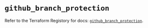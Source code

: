 # `github_branch_protection`

Refer to the Terraform Registory for docs: [`github_branch_protection`](https://registry.terraform.io/providers/integrations/github/5.42.0/docs/resources/branch_protection).
